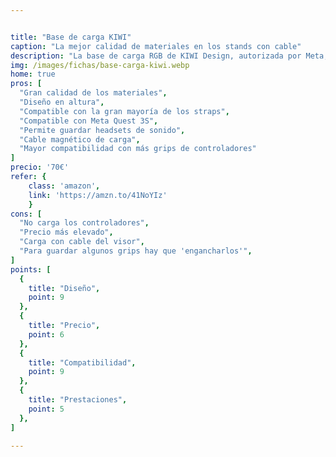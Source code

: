 ```yaml
---


title: "Base de carga KIWI"
caption: "La mejor calidad de materiales en los stands con cable"
description: "La base de carga RGB de KIWI Design, autorizada por Meta, ofrece carga magnética fácil y segura para visores Quest 3S, Quest 3, Quest 2 y Quest Pro. Con un diseño vertical elegante y 16 modos de iluminación RGB, combina funcionalidad, compatibilidad y estilo para una experiencia organizada y atractiva."
img: /images/fichas/base-carga-kiwi.webp
home: true
pros: [
  "Gran calidad de los materiales",
  "Diseño en altura",
  "Compatible con la gran mayoría de los straps",
  "Compatible con Meta Quest 3S",
  "Permite guardar headsets de sonido",
  "Cable magnético de carga",
  "Mayor compatibilidad con más grips de controladores"
]
precio: '70€'
refer: {
    class: 'amazon',
    link: 'https://amzn.to/41NoYIz'
    }
cons: [
  "No carga los controladores",
  "Precio más elevado",
  "Carga con cable del visor",
  "Para guardar algunos grips hay que 'engancharlos'",
]
points: [
  {
    title: "Diseño",
    point: 9
  },
  {
    title: "Precio",
    point: 6
  },
  {
    title: "Compatibilidad",
    point: 9
  },
  {
    title: "Prestaciones",
    point: 5
  },
]

---
```

